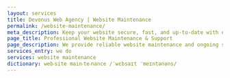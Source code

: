 ```yaml
---
layout: services
title: Devonus Web Agency | Website Maintenance
permalink: /website-maintenance/
meta_description: Keep your website secure, fast, and up-to-date with our comprehensive website maintenance services. We handle the technical details so you can focus on your business.
page_title: Professional Website Maintenance & Support
page_description: We provide reliable website maintenance and ongoing support to ensure your online presence remains secure, fast, and fully functional 24/7. Our comprehensive services include regular updates, proactive security checks, and continuous performance optimizations, allowing you to focus on your core business while we expertly handle all the technical upkeep.
services_entry: we do
services: website maintenance
dictionary: web‧site main‧te‧nance /ˈwɛbsaɪt ˈmeɪntənəns/
---
```

